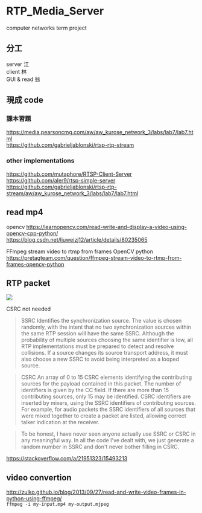 # RTP_Media_Server
computer networks term project

## 分工
server 江  
client 林  
GUI & read 翁

## 現成 code
### 課本習題 
https://media.pearsoncmg.com/aw/aw_kurose_network_3/labs/lab7/lab7.html  
https://github.com/gabrieljablonski/rtsp-rtp-stream


### other implementations
https://github.com/mutaphore/RTSP-Client-Server  
https://github.com/aler9/rtsp-simple-server  
https://github.com/gabrieljablonski/rtsp-rtp-stream/aw/aw_kurose_network_3/labs/lab7/lab7.html

## read mp4
opencv
https://learnopencv.com/read-write-and-display-a-video-using-opencv-cpp-python/  
https://blog.csdn.net/liuweizj12/article/details/80235065

FFmpeg stream video to rtmp from frames OpenCV python
https://pretagteam.com/question/ffmpeg-stream-video-to-rtmp-from-frames-opencv-python

## RTP packet
![](https://www.researchgate.net/profile/Jill-Slay/publication/221352750/figure/fig2/AS:337330847141894@1457437349689/presents-the-RTP-packet-header-format-In-RTP-the-Synchronization-Source-SSRC-field.png)

CSRC not needed 
> SSRC Identifies the synchronization source. The value is chosen randomly, with the intent that no two synchronization sources within the same RTP session will have the same SSRC. Although the probability of multiple sources choosing the same identifier is low, all RTP implementations must be prepared to detect and resolve collisions. If a source changes its source transport address, it must also choose a new SSRC to avoid being interpreted as a looped source.

> CSRC An array of 0 to 15 CSRC elements identifying the contributing sources for the payload contained in this packet. The number of identifiers is given by the CC field. If there are more than 15 contributing sources, only 15 may be identified. CSRC identifiers are inserted by mixers, using the SSRC identifiers of contributing sources. For example, for audio packets the SSRC identifiers of all sources that were mixed together to create a packet are listed, allowing correct talker indication at the receiver.

> To be honest, I have never seen anyone actually use SSRC or CSRC in any meaningful way. In all the code I've dealt with, we just generate a random number in SSRC and don't never bother filling in CSRC. 

https://stackoverflow.com/a/21951323/15493213

## video convertion
<http://zulko.github.io/blog/2013/09/27/read-and-write-video-frames-in-python-using-ffmpeg/>  
`ffmpeg -i my-input.mp4 my-output.mjpeg`
